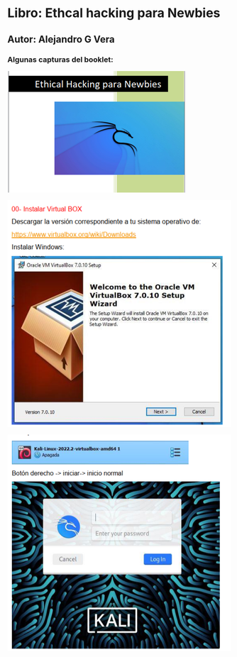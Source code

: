 # Libro: Ethcal hacking para Newbies

## Autor: Alejandro G Vera

### Algunas capturas del booklet:
![imagen de portada Github](captura1tapa.PNG)

![imagen de portada Github2](captura2foto.PNG)

![imagen de portada Github3](captura3kali.PNG)

